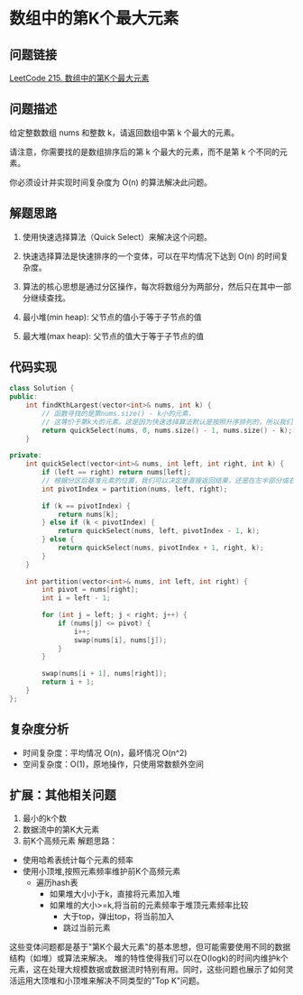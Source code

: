 # 数组中的第K个最大元素

## 问题链接
[LeetCode 215. 数组中的第K个最大元素](https://leetcode.com/problems/kth-largest-element-in-an-array/)

## 问题描述
给定整数数组 nums 和整数 k，请返回数组中第 k 个最大的元素。

请注意，你需要找的是数组排序后的第 k 个最大的元素，而不是第 k 个不同的元素。

你必须设计并实现时间复杂度为 O(n) 的算法解决此问题。

## 解题思路
1. 使用快速选择算法（Quick Select）来解决这个问题。
2. 快速选择算法是快速排序的一个变体，可以在平均情况下达到 O(n) 的时间复杂度。
3. 算法的核心思想是通过分区操作，每次将数组分为两部分，然后只在其中一部分继续查找。

1. 最小堆(min heap): 父节点的值小于等于子节点的值
2. 最大堆(max heap): 父节点的值大于等于子节点的值

## 代码实现
```cpp
class Solution {
public:
    int findKthLargest(vector<int>& nums, int k) {
        // 函数寻找的是第nums.size() - k小的元素，
        // 这等价于第k大的元素。这是因为快速选择算法默认是按照升序排列的，所以我们需要做这个转换。
        return quickSelect(nums, 0, nums.size() - 1, nums.size() - k);
    }
    
private:
    int quickSelect(vector<int>& nums, int left, int right, int k) {
        if (left == right) return nums[left];
        // 根据分区后基准元素的位置，我们可以决定是直接返回结果，还是在左半部分或右半部分继续寻找。
        int pivotIndex = partition(nums, left, right);
        
        if (k == pivotIndex) {
            return nums[k];
        } else if (k < pivotIndex) {
            return quickSelect(nums, left, pivotIndex - 1, k);
        } else {
            return quickSelect(nums, pivotIndex + 1, right, k);
        }
    }
    
    int partition(vector<int>& nums, int left, int right) {
        int pivot = nums[right];
        int i = left - 1;
        
        for (int j = left; j < right; j++) {
            if (nums[j] <= pivot) {
                i++;
                swap(nums[i], nums[j]);
            }
        }
        
        swap(nums[i + 1], nums[right]);
        return i + 1;
    }
};
```

## 复杂度分析
- 时间复杂度：平均情况 O(n)，最坏情况 O(n^2)
- 空间复杂度：O(1)，原地操作，只使用常数额外空间

## 扩展：其他相关问题
1. 最小的k个数
2. 数据流中的第K大元素
3. 前K个高频元素
解题思路：
* 使用哈希表统计每个元素的频率
* 使用小顶堆,按照元素频率维护前K个高频元素
    * 遍历hash表
        * 如果堆大小小于k，直接将元素加入堆
        * 如果堆的大小>=k,将当前的元素频率于堆顶元素频率比较
            * 大于top，弹出top，将当前加入
            * 跳过当前元素

这些变体问题都是基于"第K个最大元素"的基本思想，但可能需要使用不同的数据结构（如堆）或算法来解决。
堆的特性使得我们可以在O(logk)的时间内维护k个元素，这在处理大规模数据或数据流时特别有用。同时，这些问题也展示了如何灵活运用大顶堆和小顶堆来解决不同类型的"Top K"问题。